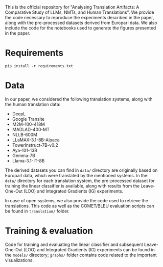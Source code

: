 This is the official repository for "Analysing Translation Artifacts: A Comparative Study of LLMs, NMTs, and Human Translations". We provide the code necessary to reproduce the experiments described in the paper, along with the pre-processed datasets derived from Europarl data. We also include the code for the notebooks used to generate the figures presented in the paper.

# Requirements
`pip install -r requirements.txt`

# Data
In our paper, we considered the following translation systems, along with the human translation data:
* DeepL
* Google Translte
* M2M-100-418M
* MADLAD-400-MT
* NLLB-600M
* LLaMAX-3.1-8B-Alpaca
* TowerInstruct-7B-v0.2
* Aya-101-13B
* Gemma-7B
* Llama-3.1-IT-8B

The derived datasets you can find in `data/` directory are originally based on Europarl data, which were translated by the mentioned systems. In the `data/` directory for each translation system, the pre-processed dataset for training the linear classifier is available, along with results from the Leave-One-Out (LOO) and Integrated Gradients (IG) experiments.

In case of open systems, we also provide the code used to retrieve the translations. This code as well as the COMET/BLEU evaluation scripts can be found in `translation/` folder.

# Training & evaluation
Code for training and evaluating the linear classifier and subsequent Leave-One-Out (LOO) and Integrated Gradients (IG) experiments can be found in the `models/` directory; `graphs/` folder contains code related to the important visualizations.
